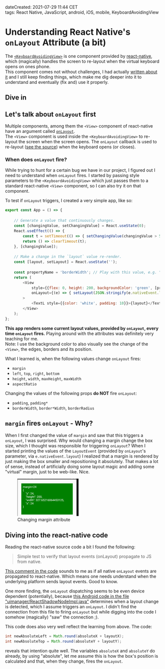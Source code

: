 dateCreated: 2021-07-29 11:44 CET  
tags: React Native, JavaScript, android, iOS, mobile, KeyboardAvoidingView  

# Understanding React Native's `onLayout` Attribute (a bit)

The [`<KeyboardAvoidingView>`][1] is one component provided by [react-native], which (magically) handles
the screen to re-layout when the virtual keyboard opens on ones phone.  
This component comes not without challenges, I had actually [written about it][2] and I still keep
finding things, which make me dig deeper into it to understand and eventually (fix and) use it properly.


## Dive in

## Let's talk about `onLayout` first

Multiple components, among them the `<View>` component of react-native have an argument called 
[`onLayout`](https://reactnative.dev/docs/view#onlayout).  
The `<View>` component is used inside the `<KeyboardAvoidingView>` to re-layout the screen when
the screen opens. The `onLayout` callback is used to re-layout ([see the source][3])
when the keyboard opens (or closes).

### When does `onLayout` fire?

While trying to hunt for a certain bug we have in our project, I figured out I need to understand
when `onLayout` fires. I started by passing style parameters to the `<KeyboardAvoidingView>`
which just passes them to a standard react-native `<View>` component, so I can also try it on that
component.

To test if `onLayout` triggers, I created a very simple app, like so:
```javascript
export const App = () => {

    // Generate a value that continuously changes.
    const [changingValue, setChangingValue] = React.useState(0);
    React.useEffect(() => {
        const t = setTimeout(() => { setChangingValue(changingValue > 50 ? 0 : changingValue + 1); }, 200);
        return () => clearTimeout(t);
    }, [changingValue]);

    // Make a change in the `layout` value re-render.
    const [layout, setLayout] = React.useState('');

    const propertyName = 'borderWidth'; // Play with this value, e.g. "padding", "margin", "top", "left", ...
    return (
        <View
            style={{flex: 0, height: 200, backgroundColor: 'green', [propertyName]: changingValue}}
            onLayout={(e) => { setLayout(JSON.stringify(e.nativeEvent.layout, null, 4)) }}
        >
            <TextL style={{color: 'white', padding: 10}}>{layout}</TextL>
        </View>
    );
};
```
**This app renders some current layout values, provided by `onLayout`, every time `onLayout` fires.**
Playing around with the attributes was definitely very teaching for me.   
Note: I use the background color to also visually see the change of the `<View>`, the edges, borders and its position.

What I learned is, when the following values change `onLayout` fires:
- `margin`
- `left`, `top`, `right`, `bottom`
- `height`, `width`, `maxHeight`, `maxWidth`
- `aspectRatio`

Changing the values of the following props **do NOT** fire `onLayout`:
- `padding`, `padding*`
- `borderWidth`, `border*Width`, `borderRadius`

## `margin` fires `onLayout` - Why?

When I first changed the value of `margin` and saw that this triggers a `onLayout`,
I was surprised. Why would changing a margin change the box size, which I thought
was responsible for triggering `onLayout`? When I started printing the values
of the `LayoutEvent` (provided by `onLayout`'s parameter, via `e.nativeEvent.layout`)
I realized that a margin is rendered by just making the box smaller and repositioning
it absolutely. That makes a lot of sense, instead of artificially doing some layout
magic and adding some "virtual" margin, just to be web-like. Nice.

<figure>
    <img src="onlayout-margin-change.png" alt="Changing margin attribute" width="200" class="sizeup-onhover-image scale2 origin-left-top" />
    <figcaption>Changing margin attribute</figcaption>
</figure>

## Diving into the react-native code

Reading the react-native source code a bit I found the following:

> Simple test to verify that layout events (onLayout) propagate to JS from native.

[This comment in the code](https://github.com/facebook/react-native/blob/1465c8f3874cdee8c325ab4a4916fda0b3e43bdb/ReactAndroid/src/androidTest/java/com/facebook/react/tests/LayoutEventsTestCase.java#L14)
sounds to me as if all native `onLayout` events are propagated to react-native.
Which means one needs understand when the underlying platform sends layout events.
Good to know.

One more finding, the `onLayout` dispatching seems to be even device dependent (potentially),
because [this Android code in the file "uimanager/ReactShadowNodeImpl.java"](https://github.com/facebook/react-native/blob/1465c8f3874cdee8c325ab4a4916fda0b3e43bdb/ReactAndroid/src/main/java/com/facebook/react/uimanager/ReactShadowNodeImpl.java#L341)
determines when a layout change is detected, which I assume triggers an `onLayout`.
I didn't find the connection from this file to firing `onLayout` but while digging into the
code I somehow (magically) "saw" the connection ;).

This code does also very well reflect the learning from above.
The code:
```java 
int newAbsoluteLeft = Math.round(absoluteX + layoutX);
int newAbsoluteTop = Math.round(absoluteY + layoutY);
```

reveals that intention quite well. The variables `absoluteX` and `absoluteY`
do already, by using "absolute", let me assume
this is how the box's position is calculated and that, when they change, fires the
`onLayout`.

[1]: https://reactnative.dev/docs/keyboardavoidingview
[react-native]: https://reactnative.dev
[2]: /tidbits/2020/12/keyboardavoidingview-the-missing-docs/
[3]: https://github.com/facebook/react-native/blob/1465c8f3874cdee8c325ab4a4916fda0b3e43bdb/Libraries/Components/Keyboard/KeyboardAvoidingView.js#L180
